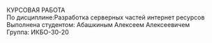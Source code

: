 <p class="has-line-data" data-line-start="0" data-line-end="4">КУРСОВАЯ РАБОТА<br>
По дисциплине:Разработка серверных частей интернет ресурсов<br>
Выполнена студентом: Абашкиным Алексеем Алексеевичем<br>
Группа: ИКБО-30-20</p>
